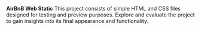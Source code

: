 **AirBnB Web Static**
This project consists of simple HTML and CSS files designed for testing and preview purposes. Explore and evaluate the project to gain insights into its final appearance and functionality.